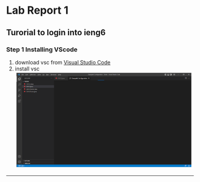 # Lab Report 1
## Turorial to login into ieng6

### Step 1 Installing VScode

1. download vsc from [Visual Studio Code](https://code.visualstudio.com/)
2. install vsc 
![Image](vsc.png)

___
